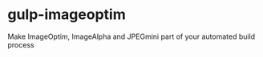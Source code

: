 gulp-imageoptim
===============

Make ImageOptim, ImageAlpha and JPEGmini part of your automated build process
